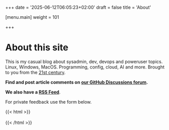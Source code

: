 +++
date = '2025-06-12T06:05:23+02:00'
draft = false
title = 'About'

[menu.main]
  weight = 101

+++

# About this site

This is my casual blog about sysadmin, dev, devops and poweruser topics. Linux, Windows, MacOS. Programming, config, cloud, AI and more. Brought to you from the [21st century](https://www.youtube.com/watch?v=aScP6QB3Nx8).
 
**Find and post article comments on [our GitHub Discussions forum](https://github.com/21sys/21sys.github.io/discussions).**

**We also have a [RSS Feed](/index.xml)**.

For private feedback use the form below. 

{{< html >}}
<br><br><script data-letterbirduser="21sys" data-width=640px src="https://letterbird.co/embed/v1.js"></script>
{{< /html >}}

